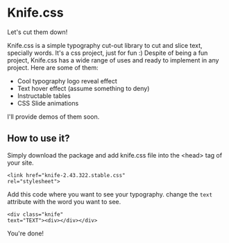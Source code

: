 # Knife.css
Let's cut them down!

Knife.css is a simple typography cut-out library to cut and slice text, specially words. It's a css project, just for fun :)
Despite of being a fun project, Knife.css has a wide range of uses and ready to implement in any project. Here are some of them:

<ul>
  <li>Cool typography logo reveal effect</li>
  <li>Text hover effect (assume something to deny)</li>
  <li>Instructable tables</li>
  <li>CSS Slide animations</li>
</ul>

I'll provide demos of them soon.

<h2>How to use it?</h2>
Simply download the package and add knife.css file into the &lt;head&gt; tag of your site.

<code>&lt;link href="knife-2.43.322.stable.css" rel="stylesheet"&gt;</code>



Add this code where you want to see your typography. change the <code>text</code> attribute with the word you want to see.


<code>&lt;div class="knife" text="TEXT">&lt;div&gt;&lt;/div&gt;&lt;/div&gt;</code>


You're done!
